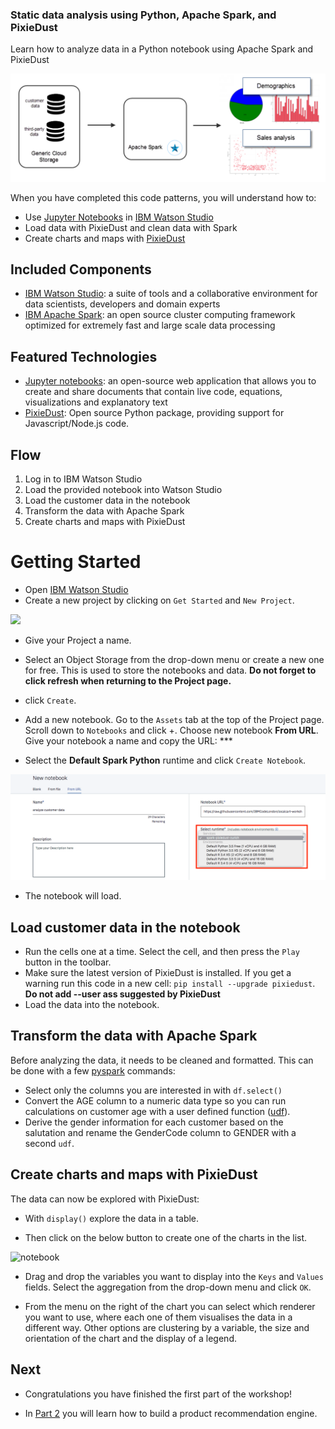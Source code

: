 ### Static data analysis using Python, Apache Spark, and PixieDust

Learn how to analyze data in a Python notebook using Apache Spark and PixieDust

![part_1](images/part_1.png)

When you have completed this code patterns, you will understand how to:

- Use [Jupyter Notebooks](http://jupyter.org/) in [IBM Watson Studio](https://dataplatform.ibm.com/)
- Load data with PixieDust and clean data with Spark
- Create charts and maps with [PixieDust](https://github.com/pixiedust/pixiedust)

## Included Components
- [IBM Watson Studio](https://console.bluemix.net/catalog/services/watson-studio): a suite of tools and a collaborative environment for data scientists, developers and domain experts
- [IBM Apache Spark](https://console.ng.bluemix.net/catalog/services/apache-spark): an open source cluster computing framework optimized for extremely fast and large scale data processing

## Featured Technologies
- [Jupyter notebooks](http://jupyter.org/): an open-source web application that allows you to create and share documents that contain live code, equations, visualizations and explanatory text
- [PixieDust](https://github.com/pixiedust/pixiedust): Open source Python package, providing support for Javascript/Node.js code.
 
## Flow
1. Log in to IBM Watson Studio
1. Load the provided notebook into Watson Studio
1. Load the customer data in the notebook
1. Transform the data with Apache Spark
1. Create charts and maps with PixieDust

# Getting Started

- Open [IBM Watson Studio](https://eu-gb.dataplatform.ibm.com/)
- Create a new project by clicking on `Get Started` and `New Project`. 
 
 ![](images/new-project.png)
 
- Give your Project a name.
- Select an Object Storage from the drop-down menu or create a new one for free. This is used to store the notebooks and data. **Do not forget to click refresh when returning to the Project page.**
- click `Create`.  

-  Add a new notebook. Go to the `Assets` tab at the top of the Project page. Scroll down to `Notebooks` and click +. Choose new notebook **From URL**. Give your notebook a name and copy the URL: ***
 
- Select the **Default Spark Python** runtime and click `Create Notebook`. 
 
![notebook](images/new_notebook.png)
 
- The notebook will load. 

## Load customer data in the notebook

* Run the cells one at a time. Select the cell, and then press the `Play` button in the toolbar.
* Make sure the latest version of PixieDust is installed. If you get a warning run this code in a new cell: `pip install --upgrade pixiedust`. **Do not add --user ass suggested by PixieDust**
* Load the data into the notebook.

## Transform the data with Apache Spark

Before analyzing the data, it needs to be cleaned and formatted. This can be done with a few [pyspark](https://spark.apache.org/docs/latest/api/python/index.html) commands:

* Select only the columns you are interested in with `df.select()`
* Convert the AGE column to a numeric data type so you can run calculations on customer age with a user defined function ([udf](https://spark.apache.org/docs/latest/api/python/pyspark.sql.html?highlight=udf#pyspark.sql.functions.udf)).
* Derive the gender information for each customer based on the salutation and rename the GenderCode column to GENDER with a second `udf`.

## Create charts and maps with PixieDust

The data can now be explored with PixieDust:

* With `display()` explore the data in a table.

* Then click on the below button to create one of the charts in the list.

![notebook](images/display.png)

* Drag and drop the variables you want to display into the `Keys` and `Values` fields. Select the aggregation from the drop-down menu and click `OK`.

* From the menu on the right of the chart you can select which renderer you want to use, where each one of them visualises the data in a different way. Other options are clustering by a variable, the size and orientation of the chart and the display of a legend. 

## Next

* Congratulations you have finished the first part of the workshop!

* In [Part 2](https://github.com/IBMCodeLondon/localcart-workshop/blob/master/part_2.md) you will learn how to build a product recommendation engine.

